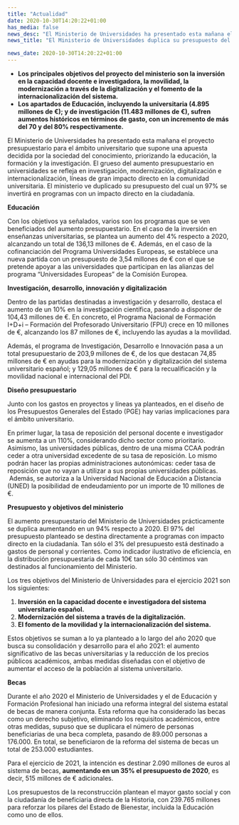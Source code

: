 ```yaml
---
title: "Actualidad"
date: 2020-10-30T14:20:22+01:00
has_media: false
news_desc: "El Ministerio de Universidades ha presentado esta mañana el proyecto presupuestario para el ámbito universitario que supone una apuesta decidida por la sociedad del conocimiento, priorizando la educación, la formación y la investigación. El grueso del aumento presupuestario en universidades se refleja en investigación, modernización, digitalización e internacionalización, líneas de gran impacto directo en la comunidad universitaria. El ministerio ve duplicado su presupuesto del cual un 97% se invertirá en programas con un impacto directo en la ciudadanía."
news_title: "El Ministerio de Universidades duplica su presupuesto del cual un 97% se invertirá en programas con impacto directo en la ciudadanía"

news_date: 2020-10-30T14:20:22+01:00
---
```

<ul>
<li><b>Los principales objetivos del proyecto del ministerio son la inversi&oacute;n en la capacidad docente e investigadora, la movilidad, la modernizaci&oacute;n a trav&eacute;s de la digitalizaci&oacute;n y el fomento de la internacionalizaci&oacute;n del sistema.</b></li>
<li><b>Los apartados de Educaci&oacute;n, incluyendo la universitaria (4.895 millones de &euro;); y de investigaci&oacute;n (11.483 millones de &euro;), sufren aumentos hist&oacute;ricos en t&eacute;rminos de gasto, con un incremento de m&aacute;s del 70 y del 80% respectivamente.</b></li>
</ul>
<p>El Ministerio de Universidades ha presentado esta ma&ntilde;ana el proyecto presupuestario para el &aacute;mbito universitario que supone una apuesta decidida por la sociedad del conocimiento, priorizando la educaci&oacute;n, la formaci&oacute;n y la investigaci&oacute;n. El grueso del aumento presupuestario en universidades se refleja en investigaci&oacute;n, modernizaci&oacute;n, digitalizaci&oacute;n e internacionalizaci&oacute;n, l&iacute;neas de gran impacto directo en la comunidad universitaria. El ministerio ve duplicado su presupuesto del cual un 97% se invertir&aacute; en programas con un impacto directo en la ciudadan&iacute;a.</p>
<p><b>Educaci&oacute;n</b></p>
<p>Con los objetivos ya se&ntilde;alados, varios son los programas que se ven beneficiados del aumento presupuestario. En el caso de la inversi&oacute;n en ense&ntilde;anzas universitarias, se plantea un aumento del 4% respecto a 2020, alcanzando un total de 136,13 millones de &euro;. Adem&aacute;s, en el caso de la cofinanciaci&oacute;n del Programa Universidades Europeas, se establece una nueva partida con un presupuesto de 3,54 millones de &euro; con el que se pretende apoyar a las universidades que participan en las alianzas del programa &ldquo;Universidades Europeas&rdquo; de la Comisi&oacute;n Europea.</p>
<p><b>Investigaci&oacute;n, desarrollo, innovaci&oacute;n y digitalizaci&oacute;n</b></p>
<p>Dentro de las partidas destinadas a investigaci&oacute;n y desarrollo, destaca el aumento de un 10% en la investigaci&oacute;n cient&iacute;fica, pasando a disponer de 104,43 millones de &euro;. En concreto, el Programa Nacional de Formaci&oacute;n I+D+i &ndash; Formaci&oacute;n del Profesorado Universitario (FPU) crece en 10 millones de &euro;, alcanzando los 87 millones de &euro;, incluyendo las ayudas a la movilidad.</p>
<p>Adem&aacute;s, el programa de Investigaci&oacute;n, Desarrollo e Innovaci&oacute;n pasa a un total presupuestario de 203,9 millones de &euro;, de los que destacan 74,85 millones de &euro; en ayudas para la modernizaci&oacute;n y digitalizaci&oacute;n del sistema universitario espa&ntilde;ol; y 129,05 millones de &euro; para la recualificaci&oacute;n y la movilidad nacional e internacional del PDI.</p>
<p><b>Dise&ntilde;o presupuestario</b></p>
<p>Junto con los gastos en proyectos y l&iacute;neas ya planteados, en el dise&ntilde;o de los Presupuestos Generales del Estado (PGE) hay varias implicaciones para el &aacute;mbito universitario.</p>
<p>En primer lugar, la tasa de reposici&oacute;n del personal docente e investigador se aumenta a un 110%, considerando dicho sector como prioritario. Asimismo, las universidades p&uacute;blicas, dentro de una misma CCAA podr&aacute;n ceder a otra universidad excedente de su tasa de reposici&oacute;n. Lo mismo podr&aacute;n hacer las propias administraciones auton&oacute;micas: ceder tasa de reposici&oacute;n que no vayan a utilizar a sus propias universidades p&uacute;blicas. &nbsp;Adem&aacute;s, se autoriza a la Universidad Nacional de Educaci&oacute;n a Distancia (UNED) la posibilidad de endeudamiento por un importe de 10 millones de &euro;.</p>
<p><b>Presupuesto y objetivos del ministerio</b></p>
<p>El aumento presupuestario del Ministerio de Universidades pr&aacute;cticamente se duplica aumentando en un 94% respecto a 2020. El 97% del presupuesto planteado se destina directamente a programas con impacto directo en la ciudadan&iacute;a. Tan s&oacute;lo el 3% del presupuesto est&aacute; destinado a gastos de personal y corrientes. Como indicador ilustrativo de eficiencia, en la distribuci&oacute;n presupuestaria de cada 10&euro; tan s&oacute;lo 30 c&eacute;ntimos van destinados al funcionamiento del Ministerio.</p>
<p>Los tres objetivos del Ministerio de Universidades para el ejercicio 2021 son los siguientes:</p>
<ol>
<li><b>Inversi&oacute;n en la capacidad docente e investigadora del sistema universitario espa&ntilde;ol.</b></li>
<li><b>Modernizaci&oacute;n del sistema a trav&eacute;s de la digitalizaci&oacute;n.</b></li>
<li><b>El fomento de la movilidad y la internacionalizaci&oacute;n del sistema.</b></li>
</ol>
<p>Estos objetivos se suman a lo ya planteado a lo largo del a&ntilde;o 2020 que busca su consolidaci&oacute;n y desarrollo para el a&ntilde;o 2021: el aumento significativo de las becas universitarias y la reducci&oacute;n de los precios p&uacute;blicos acad&eacute;micos, ambas medidas dise&ntilde;adas con el objetivo de aumentar el acceso de la poblaci&oacute;n al sistema universitario.</p>
<p><b>Becas</b></p>
<p>Durante el a&ntilde;o 2020 el Ministerio de Universidades y el de Educaci&oacute;n y Formaci&oacute;n Profesional han iniciado una reforma integral del sistema estatal de becas de manera conjunta. Esta reforma que ha considerado las becas como un derecho subjetivo, eliminando los requisitos acad&eacute;micos, entre otras medidas, supuso que se duplicara el n&uacute;mero de personas beneficiarias de una beca completa, pasando de 89.000 personas a 176.000. En total, se beneficiaron de la reforma del sistema de becas un total de 253.000 estudiantes.</p>
<p>Para el ejercicio de 2021, la intenci&oacute;n es destinar 2.090 millones de euros al sistema de becas,<span>&nbsp;</span><b>aumentando en un 35% el presupuesto de 2020</b>, es decir, 515 millones de &euro; adicionales.</p>
<p>Los presupuestos de la reconstrucci&oacute;n plantean el mayor gasto social y con la ciudadan&iacute;a de beneficiaria directa de la Historia, con 239.765 millones para reforzar los pilares del Estado de Bienestar, incluida la Educaci&oacute;n como uno de ellos.</p>